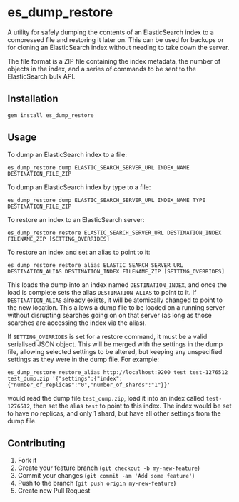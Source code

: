 # es_dump_restore

A utility for safely dumping the contents of an ElasticSearch index to a compressed file and restoring it
later on.  This can be used for backups or for cloning an ElasticSearch index without needing to take down
the server.

The file format is a ZIP file containing the index metadata, the number of objects in the index, and a
series of commands to be sent to the ElasticSearch bulk API.

## Installation

    gem install es_dump_restore

## Usage

To dump an ElasticSearch index to a file:

    es_dump_restore dump ELASTIC_SEARCH_SERVER_URL INDEX_NAME DESTINATION_FILE_ZIP

To dump an ElasticSearch index by type to a file:

    es_dump_restore dump ELASTIC_SEARCH_SERVER_URL INDEX_NAME TYPE DESTINATION_FILE_ZIP

To restore an index to an ElasticSearch server:

    es_dump_restore restore ELASTIC_SEARCH_SERVER_URL DESTINATION_INDEX FILENAME_ZIP [SETTING_OVERRIDES]

To restore an index and set an alias to point to it:

    es_dump_restore restore_alias ELASTIC_SEARCH_SERVER_URL DESTINATION_ALIAS DESTINATION_INDEX FILENAME_ZIP [SETTING_OVERRIDES]

This loads the dump into an index named `DESTINATION_INDEX`, and once the load
is complete sets the alias `DESTINATION_ALIAS` to point to it.  If
`DESTINATION_ALIAS` already exists, it will be atomically changed to point to
the new location.  This allows a dump file to be loaded on a running server
without disrupting searches going on on that server (as long as those searches
are accessing the index via the alias).

If `SETTING_OVERRIDES` is set for a restore command, it must be a valid
serialised JSON object.  This will be merged with the settings in the dump
file, allowing selected settings to be altered, but keeping any unspecified
settings as they were in the dump file.  For example:

    es_dump_restore restore_alias http://localhost:9200 test test-1276512 test_dump.zip '{"settings":{"index":{"number_of_replicas":"0","number_of_shards":"1"}}'

would read the dump file `test_dump.zip`, load it into an index called
`test-1276512`, then set the alias `test` to point to this index.  The index
would be set to have no replicas, and only 1 shard, but have all other settings
from the dump file.

## Contributing

1. Fork it
2. Create your feature branch (`git checkout -b my-new-feature`)
3. Commit your changes (`git commit -am 'Add some feature'`)
4. Push to the branch (`git push origin my-new-feature`)
5. Create new Pull Request
